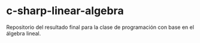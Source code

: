 # c-sharp-linear-algebra
Repositorio del resultado final para la clase de programación con base en el álgebra lineal.
